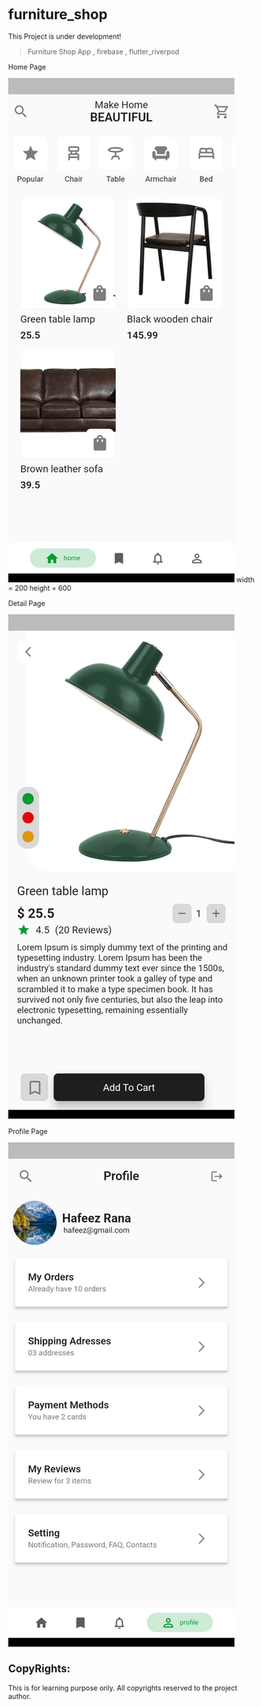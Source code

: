# furniture_shop

This Project is under development!

>Furniture Shop App , firebase , flutter_riverpod

Home Page

![ProductsHome!](screenshots/home.png) width = 200 height = 600

Detail Page

![ProductsDetail!](screenshots/product_detail.png)

Profile Page

![UserProfile!](screenshots/profile.png)


## CopyRights:
This is for learning purpose only. All copyrights reserved to the project author.




